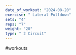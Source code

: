 ```yaml
---
date_of_workout: "2024-08-20"
exercise: " Lateral Pulldown"
sets: "4"
reps: "7"
weight: "20"
type: " 2 Circuit"
---
```

#workouts